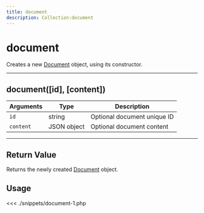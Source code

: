 ```yaml
---
title: document
description: Collection:document
---
```


# document

Creates a new [Document](/sdk/php/3/classes/document/) object, using its constructor.

---

## document([id], [content])

| Arguments | Type        | Description                 |
| --------- | ----------- | --------------------------- |
| `id`      | string      | Optional document unique ID |
| `content` | JSON object | Optional document content   |

---

## Return Value

Returns the newly created [Document](/sdk/php/3/document) object.

## Usage

<<< ./snippets/document-1.php
